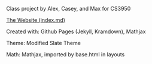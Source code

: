 Class project by Alex, Casey, and Max for CS3950

[The Website (index.md)](https://mhhayashi.github.io/games-cs3950/)

Created with: Github Pages (Jekyll, Kramdown), Mathjax

Theme: Modified Slate Theme

Math: Mathjax, imported by base.html in layouts
